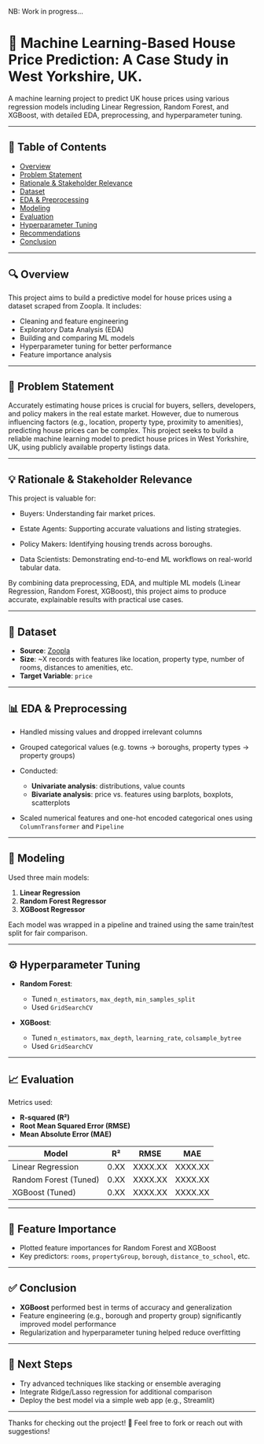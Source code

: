 NB: Work in progress...

# 🏡 Machine Learning-Based House Price Prediction: A Case Study in West Yorkshire, UK.

A machine learning project to predict UK house prices using various regression models including Linear Regression, Random Forest, and XGBoost, with detailed EDA, preprocessing, and hyperparameter tuning.

---

## 📌 Table of Contents

* [Overview](#overview)
* [Problem Statement](#problem-statement)
* [Rationale & Stakeholder Relevance](#rationale-stakeholder-elevance)
* [Dataset](#dataset)
* [EDA & Preprocessing](#eda--preprocessing)
* [Modeling](#modeling)
* [Evaluation](#evaluation)
* [Hyperparameter Tuning](#hyperparameter-tuning)
* [Recommendations](#recommendations)
* [Conclusion](#conclusion)

---

## 🔍 Overview

This project aims to build a predictive model for house prices using a dataset scraped from Zoopla. It includes:

* Cleaning and feature engineering
* Exploratory Data Analysis (EDA)
* Building and comparing ML models
* Hyperparameter tuning for better performance
* Feature importance analysis

---

## 📌 Problem Statement

Accurately estimating house prices is crucial for buyers, sellers, developers, and policy makers in the real estate market. However, due to numerous influencing factors (e.g., location, property type, proximity to amenities), predicting house prices can be complex. This project seeks to build a reliable machine learning model to predict house prices in West Yorkshire, UK, using publicly available property listings data.

---

## 💡 Rationale & Stakeholder Relevance

This project is valuable for:

- Buyers: Understanding fair market prices.

- Estate Agents: Supporting accurate valuations and listing strategies.

- Policy Makers: Identifying housing trends across boroughs.

- Data Scientists: Demonstrating end-to-end ML workflows on real-world tabular data.

By combining data preprocessing, EDA, and multiple ML models (Linear Regression, Random Forest, XGBoost), this project aims to produce accurate, explainable results with practical use cases.

---

## 📂 Dataset

* **Source**: [Zoopla](https://www.zoopla.co.uk/)
* **Size**: \~X records with features like location, property type, number of rooms, distances to amenities, etc.
* **Target Variable**: `price`

---

## 📊 EDA & Preprocessing

* Handled missing values and dropped irrelevant columns
* Grouped categorical values (e.g. towns → boroughs, property types → property groups)
* Conducted:

  * **Univariate analysis**: distributions, value counts
  * **Bivariate analysis**: price vs. features using barplots, boxplots, scatterplots
* Scaled numerical features and one-hot encoded categorical ones using `ColumnTransformer` and `Pipeline`

---

## 🤖 Modeling

Used three main models:

1. **Linear Regression**
2. **Random Forest Regressor**
3. **XGBoost Regressor**

Each model was wrapped in a pipeline and trained using the same train/test split for fair comparison.

---

## ⚙️ Hyperparameter Tuning

* **Random Forest**:

  * Tuned `n_estimators`, `max_depth`, `min_samples_split`
  * Used `GridSearchCV`
* **XGBoost**:

  * Tuned `n_estimators`, `max_depth`, `learning_rate`, `colsample_bytree`
  * Used `GridSearchCV`

---

## 📈 Evaluation

Metrics used:

* **R-squared (R²)**
* **Root Mean Squared Error (RMSE)**
* **Mean Absolute Error (MAE)**

| Model                 | R²   | RMSE    | MAE     |
| --------------------- | ---- | ------- | ------- |
| Linear Regression     | 0.XX | XXXX.XX | XXXX.XX |
| Random Forest (Tuned) | 0.XX | XXXX.XX | XXXX.XX |
| XGBoost (Tuned)       | 0.XX | XXXX.XX | XXXX.XX |

---

## 🧪 Feature Importance

* Plotted feature importances for Random Forest and XGBoost
* Key predictors: `rooms`, `propertyGroup`, `borough`, `distance_to_school`, etc.

---

## ✅ Conclusion

* **XGBoost** performed best in terms of accuracy and generalization
* Feature engineering (e.g., borough and property group) significantly improved model performance
* Regularization and hyperparameter tuning helped reduce overfitting

---

## 🚀 Next Steps

* Try advanced techniques like stacking or ensemble averaging
* Integrate Ridge/Lasso regression for additional comparison
* Deploy the best model via a simple web app (e.g., Streamlit)

---

Thanks for checking out the project! 🚀 Feel free to fork or reach out with suggestions!
